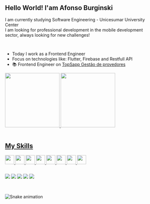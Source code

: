 ## Hello World! I'am Afonso Burginski
<!-- Apresentação -->

I am currently studying Software Engineering - Unicesumar University Center<br>
I am looking for professional development in the mobile development sector, always looking for new challenges!

<br>

- Today I work as a Frontend Engineer
- Focus on technologies like: Flutter, Firebase and Restfull API
- 📚 Frontend Engineer on [TopSapp Gestão de provedores](https://www.topsapp.com.br/)


<div align="start">
  <a href="https://github.com/afonsoburginski">
  <img height="180em" src="https://github-readme-stats.vercel.app/api?username=afonsoburginski&show_icons=true&theme=nord&include_all_commits=true&count_private=true"/>
  <img height="180em" src="https://github-readme-stats.vercel.app/api/top-langs/?username=afonsoburginski&layout=compact&langs_count=7&theme=nord"/>
</div><br>
  
## My Skills
 
<div>
<img width="30px" src="https://cdn.jsdelivr.net/gh/devicons/devicon/icons/dart/dart-original.svg" />
<img width="30px" src="https://cdn.jsdelivr.net/gh/devicons/devicon/icons/flutter/flutter-original.svg" />
<img width="30px" src="https://cdn.jsdelivr.net/gh/devicons/devicon/icons/typescript/typescript-original.svg" />
<img width="30px" src="https://cdn.jsdelivr.net/gh/devicons/devicon/icons/javascript/javascript-original.svg" />
<img width="30px" src="https://cdn.jsdelivr.net/gh/devicons/devicon/icons/react/react-original.svg" />
<img width="30px" src="https://cdn.jsdelivr.net/gh/devicons/devicon/icons/nodejs/nodejs-original.svg" />
<img width="30px" src="https://cdn.jsdelivr.net/gh/devicons/devicon/icons/firebase/firebase-plain.svg" />
<img width="30px" src="https://cdn.jsdelivr.net/gh/devicons/devicon/icons/googlecloud/googlecloud-original.svg" />
          
          
</div>
 
##

  <div><a href="https://api.whatsapp.com/send?phone=5566997131155&text=Ol%C3%A1!"><img src="https://img.shields.io/badge/WhatsApp-25D366?style=for-the-badge&logo=whatsapp&logoColor=white" /></a>
   <a href="https://instagram.com/afonso.dev" target="_blank"><img src="https://img.shields.io/badge/-Instagram-%23E4405F?style=for-the-badge&logo=instagram&logoColor=white" target="_blank"></a>
  <a href="https://www.linkedin.com/in/afonso-kevin-burginski-76aa05175" target="_blank"><img src="https://img.shields.io/badge/-LinkedIn-%230077B5?style=for-the-badge&logo=linkedin&logoColor=white" target="_blank"></a>
  <a href="https://discord.gg/KEkwsWcr" target="_blank"><img src="https://img.shields.io/badge/Discord-7289DA?style=for-the-badge&logo=discord&logoColor=white" target="_blank"></a> 
  <a href = "mailto:burginskikevin@gmail.com"><img src="https://img.shields.io/badge/Gmail-D14836?style=for-the-badge&logo=gmail&logoColor=white" /></a>
  </div><br></br>
  
  ![Snake animation](https://raw.githubusercontent.com/devjosecarlosteles/devjosecarlosteles/output/github-contribution-grid-snake.svg)
 
</div>
